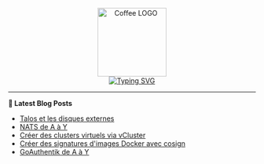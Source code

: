 <p align="center">
    <img src="https://avatars.githubusercontent.com/u/168379399" width="140px" alt="Coffee LOGO"/>
    <br>
    <a href="https://une-tasse-de.cafe"><img src="https://readme-typing-svg.herokuapp.com?font=Fira+Code&pause=1000&color=4c4131&background=FFFFFF00&center=true&vCenter=true&width=435&lines=Une-tasse-de.cafe;Need%2Fa%2FKawa?;Coffee-Blogger" alt="Typing SVG" /></a>
</p>

 -------

**📝 Latest Blog Posts**

<!-- BLOG-POST-LIST:START -->
- [Talos et les disques externes](/expresso/local-pv/)
- [NATS de A à Y](/blog/nats/)
- [Créer des clusters virtuels via vCluster](/expresso/vcluster/)
- [Créer des signatures d&#39;images Docker avec cosign](/expresso/cosign/)
- [GoAuthentik de A à Y](/blog/goauthentik/)
<!-- BLOG-POST-LIST:END -->
